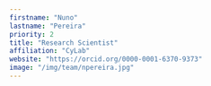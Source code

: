 ```yaml
---
firstname: "Nuno"
lastname: "Pereira"
priority: 2 
title: "Research Scientist"
affiliation: "CyLab"
website: "https://orcid.org/0000-0001-6370-9373"
image: "/img/team/npereira.jpg"
---
```

